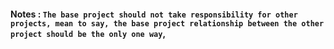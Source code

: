 #### Notes :  `The base project should not take responsibility for other projects, mean to say, the base project relationship between the other project should be the only one way`, 


